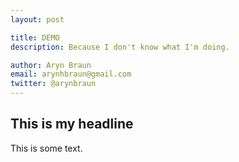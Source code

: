 ```yaml
---
layout: post

title: DEMO 
description: Because I don't know what I'm doing.

author: Aryn Braun
email: arynhbraun@gmail.com
twitter: @arynbraun
---
```


## This is my headline

This is some text. 
